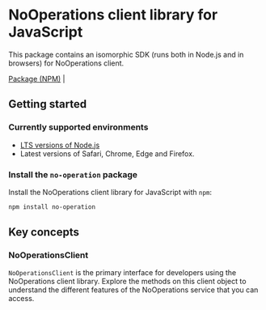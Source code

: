 # NoOperations client library for JavaScript

This package contains an isomorphic SDK (runs both in Node.js and in browsers) for NoOperations client.



[Package (NPM)](https://www.npmjs.com/package/no-operation) |

## Getting started

### Currently supported environments

- [LTS versions of Node.js](https://nodejs.org/about/releases/)
- Latest versions of Safari, Chrome, Edge and Firefox.


### Install the `no-operation` package

Install the NoOperations client library for JavaScript with `npm`:

```bash
npm install no-operation
```


## Key concepts

### NoOperationsClient

`NoOperationsClient` is the primary interface for developers using the NoOperations client library. Explore the methods on this client object to understand the different features of the NoOperations service that you can access.

